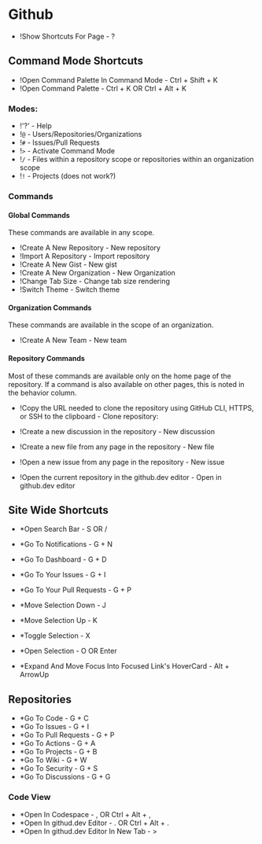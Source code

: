 # Github

* !Show Shortcuts For Page - ?


## Command Mode Shortcuts
* !Open Command Palette In Command Mode - Ctrl + Shift + K
* !Open Command Palette - Ctrl + K OR Ctrl + Alt + K

### Modes:
* !'?' - Help
* !`@` - Users/Repositories/Organizations
* !`#` - Issues/Pull Requests
* !`>` - Activate Command Mode
* !`/` - Files within a repository scope or repositories within an organization scope
* !`!` - Projects (does not work?)

### Commands

#### Global Commands

These commands are available in any scope.

* !Create A New Repository - New repository
* !Import A Repository - Import repository
* !Create A New Gist - New gist
* !Create A New Organization - New Organization
* !Change Tab Size - Change tab size rendering
* !Switch Theme - Switch theme

#### Organization Commands

These commands are available in the scope of an organization.

* !Create A New Team - New team


#### Repository Commands

Most of these commands are available only on the home page of the repository. If a command is also available on other pages, this is noted in the behavior column.

<!-- TODO rename and such here. Test the commands! -->
* !Copy the URL needed to clone the repository using GitHub CLI, HTTPS, or SSH to the clipboard - Clone repository: <URL type>

* !Create a new discussion in the repository - New discussion

* !Create a new file from any page in the repository - New file

* !Open a new issue from any page in the repository - New issue

* !Open the current repository in the github.dev editor - Open in github.dev editor





## Site Wide Shortcuts

* *Open Search Bar - S OR /

* *Go To Notifications - G + N

* *Go To Dashboard - G + D

* *Go To Your Issues - G + I

* *Go To Your Pull Requests - G + P

* *Move Selection Down - J

* *Move Selection Up - K

* *Toggle Selection - X

* *Open Selection - O OR Enter

* *Expand And Move Focus Into Focused Link's HoverCard - Alt + ArrowUp

## Repositories

* *Go To Code - G + C
* *Go To Issues - G + I
* *Go To Pull Requests - G + P
* *Go To Actions - G + A
* *Go To Projects - G + B
* *Go To Wiki - G + W
* *Go To Security - G + S
* *Go To Discussions - G + G


### Code View

* *Open In Codespace - , OR Ctrl + Alt + ,
* *Open In githud.dev Editor - . OR Ctrl + Alt + .
* *Open In githud.dev Editor In New Tab - >

